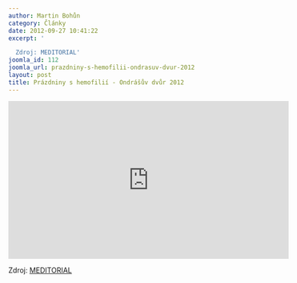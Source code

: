 ```yaml
---
author: Martin Bohůn
category: Články
date: 2012-09-27 10:41:22
excerpt: '

  Zdroj: MEDITORIAL'
joomla_id: 112
joomla_url: prazdniny-s-hemofilii-ondrasuv-dvur-2012
layout: post
title: Prázdniny s hemofilií - Ondrášův dvůr 2012
---
```


<p>
 <iframe frameborder="0" height="315" src="http://www.youtube.com/embed/_m0YsKvg3_w?rel=0" style="display: block; margin-left: auto; margin-right: auto;" width="560">
 </iframe>
</p>
<p>
 Zdroj:
 <a href="http://www.meditorial.cz/" target="_blank" title="Meditorial.cz">
  MEDITORIAL
 </a>
</p>